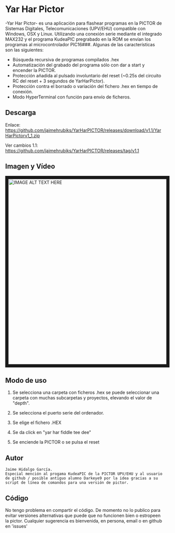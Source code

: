# Yar Har Pictor

-Yar Har Pictor- es una aplicación para flashear programas en la PICTOR de Sistemas Digitales, Telecomunicaciones (UPV/EHU) compatible con Windows, OSX y Linux. Utilizando una conexión serie mediante el integrado MAX232 y el programa KudeaPIC pregrabado en la ROM se envían los programas al microcontrolador PIC16###. Algunas de las características son las siguientes:

  - Búsqueda recursiva de programas compilados .hex
  - Automatización del grabado del programa sólo con dar a start y encender la PICTOR.
  - Protección añadida al pulsado involuntario del reset (~0.25s del circuito RC del reset + 3 segundos de YarHarPictor).
  - Protección contra el borrado o variación del fichero .hex en tiempo de conexión.
  - Modo HyperTerminal con función para envío de ficheros.

## Descarga

Enlace: https://github.com/jaimehrubiks/YarHarPICTOR/releases/download/v1.1/YarHarPictorv1_1.zip

Ver cambios 1.1: https://github.com/jaimehrubiks/YarHarPICTOR/releases/tag/v1.1

## Imagen y Vídeo

<a href="https://www.youtube.com/watch?v=_tAKQwJ5mWk
" target="_blank"><img src="https://i.imgur.com/zhWHPzt.png" 
alt="IMAGE ALT TEXT HERE" width="800" height="590" border="10" /></a>

## Modo de uso
1)  Se selecciona una carpeta con ficheros .hex se puede seleccionar una carpeta con muchas subcarpetas y proyectos, elevando el valor de "depth".

2) Se selecciona el puerto serie del ordenador.

3) Se elige el fichero .HEX

4) Se da click en "yar har fiddle tee dee"

5) Se enciende la PICTOR o se pulsa el reset

## Autor
    Jaime Hidalgo García.
    Especial mención al progama KudeaPIC de la PICTOR UPV/EHU y al usuario de github / posible antiguo alumno Darkeye9 por la idea gracias a su script de línea de comandos para una versión de pictor.
    
## Código
  No tengo problema en compartir el código. De momento no lo publico para evitar versiones alternativas que puede que no funcionen bien o estropeen la pictor. Cualquier sugerencia es bienvenida, en persona, email o en github en 'issues'

